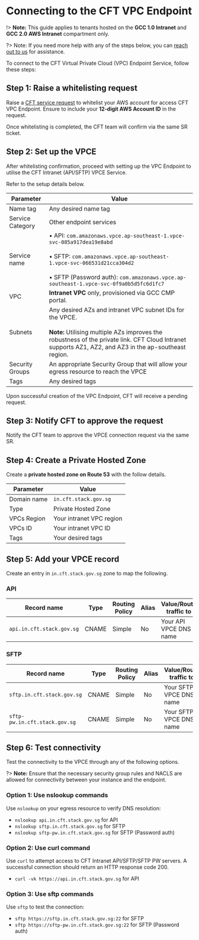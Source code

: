 # Connecting to the CFT VPC Endpoint

!> **Note:**  This guide applies to tenants hosted on the **GCC 1.0 Intranet** and **GCC 2.0 AWS Intranet** compartment only.

?> Note: If you need more help with any of the steps below, you can [reach out to us](http://go.gov.sg/cft-sm) for assistance.

To connect to the CFT Virtual Private Cloud (VPC) Endpoint Service, follow these steps:

## Step 1: Raise a whitelisting request

Raise a [CFT service request](http://go.gov.sg/cft-sm) to whitelist your AWS account for access CFT VPC Endpoint. Ensure to include your **12-digit AWS Account ID** in the request. 

Once whitelisting is completed, the CFT team will confirm via the same SR ticket.

## Step 2: Set up the VPCE

After whitelisting confirmation, proceed with setting up the VPC Endpoint to utilise the CFT Intranet (API/SFTP) VPCE Service. 

Refer to the setup details below.

| Parameter | Value |
|--|--|
| Name tag | Any desired name tag |
| Service Category | Other endpoint services |
| Service name | • API: `com.amazonaws.vpce.ap-southeast-1.vpce-svc-085a917dea19e8abd`<br><br>• SFTP: `com.amazonaws.vpce.ap-southeast-1.vpce-svc-066531d21cca304d2`<br><br>• SFTP (Password auth): `com.amazonaws.vpce.ap-southeast-1.vpce-svc-0f9a0b5d5fc6d1fc7` |
| VPC | **Intranet VPC** only, provisioned via GCC CMP portal. |
| Subnets | Any desired AZs and intranet VPC subnet IDs for the VPCE. <br><br>**Note:**  Utilising multiple AZs improves the robustness of the private link. CFT Cloud Intranet supports AZ1, AZ2, and AZ3 in the ap-southeast region. |
| Security Groups | An appropriate Security Group that will allow your egress resource to reach the VPCE |
| Tags | Any desired tags |

Upon successful creation of the VPC Endpoint, CFT will receive a pending request.

## Step 3: Notify CFT to approve the request

Notify the CFT team to approve the VPCE connection request via the same SR.


## Step 4: Create a Private Hosted Zone

Create a **private hosted zone on Route 53** with the follow details.

| Parameter | Value |
|--|--|
| Domain name | `in.cft.stack.gov.sg` |
| Type | Private Hosted Zone |
| VPCs Region | Your intranet VPC region |
| VPCs ID | Your intranet VPC ID |
| Tags | Your desired tags |

## Step 5: Add your VPCE record

Create an entry in `in.cft.stack.gov.sg` zone to map the following.

### API

| Record name| Type | Routing Policy | Alias |Value/Route traffic to | TTL |
|--|--|--|--|--|--|
| `api.in.cft.stack.gov.sg` | CNAME | Simple | No | Your API VPCE DNS name | 300 |

### SFTP

| Record name| Type | Routing Policy | Alias |Value/Route traffic to | TTL |
|--|--|--|--|--|--|
| `sftp.in.cft.stack.gov.sg` | CNAME | Simple | No | Your SFTP VPCE DNS name | 300 |
| `sftp-pw.in.cft.stack.gov.sg` | CNAME | Simple | No | Your SFTP VPCE DNS name | 300 |

## Step 6: Test connectivity

Test the connectivity to the VPCE through any of the following options.

?> **Note:** Ensure that the necessary security group rules and NACLS are allowed for connectivity between your instance and the endpoint.

### Option 1: Use nslookup commands

Use `nslookup` on your egress resource to verify DNS resolution:

- `nslookup api.in.cft.stack.gov.sg` for API 
- `nslookup sftp.in.cft.stack.gov.sg` for SFTP
- `nslookup sftp-pw.in.cft.stack.gov.sg` for SFTP (Password auth)

### Option 2: Use curl command

Use `curl` to attempt access to CFT Intranet API/SFTP/SFTP PW servers. A successful connection should return an HTTP response code 200.

- `curl -vk https://api.in.cft.stack.gov.sg` for API

### Option 3: Use sftp commands

Use `sftp` to test the connection: 
- `sftp https://sftp.in.cft.stack.gov.sg:22` for SFTP
- `sftp https://sftp-pw.in.cft.stack.gov.sg:22` for SFTP (Password auth)
